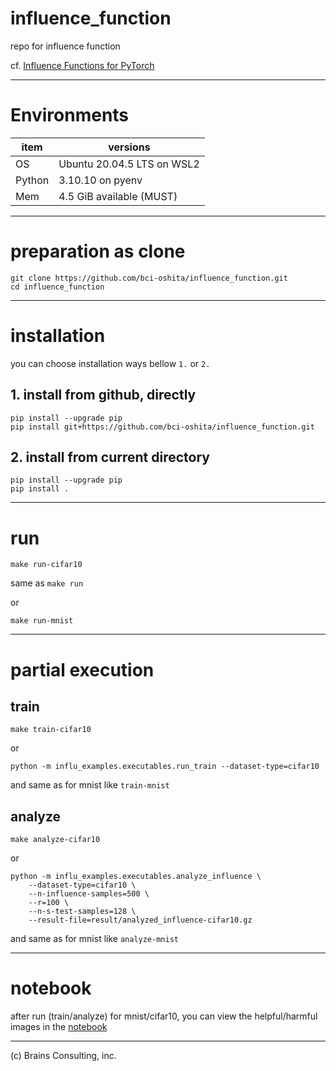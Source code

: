 # influence_function
repo for influence function

cf. [Influence Functions for PyTorch](https://github.com/nimarb/pytorch_influence_functions)


---

# Environments

| item | versions | 
| ---- | -------- | 
| OS | Ubuntu 20.04.5 LTS on WSL2| 
| Python | 3.10.10 on pyenv | 
| Mem | 4.5 GiB available (MUST) | 


---

# preparation as clone

```
git clone https://github.com/bci-oshita/influence_function.git
cd influence_function
```


---

# installation

you can choose installation ways bellow `1.` or `2.`


## 1. install from github, directly

```
pip install --upgrade pip
pip install git+https://github.com/bci-oshita/influence_function.git
```


## 2. install from current directory

```
pip install --upgrade pip
pip install .
```


---

# run

```
make run-cifar10
```

same as `make run`

or

```
make run-mnist
```

---

# partial execution

## train

```
make train-cifar10
```

or

```
python -m influ_examples.executables.run_train --dataset-type=cifar10
```

and same as for mnist like `train-mnist`

## analyze

```
make analyze-cifar10
```

or

```
python -m influ_examples.executables.analyze_influence \
    --dataset-type=cifar10 \
    --n-influence-samples=500 \
    --r=100 \
    --n-s-test-samples=128 \
    --result-file=result/analyzed_influence-cifar10.gz
```

and same as for mnist like `analyze-mnist`


---

# notebook

after run (train/analyze) for mnist/cifar10, you can view the helpful/harmful images in the [notebook](./influ_examples/notebooks/influence_viewer.ipynb)


---
(c) Brains Consulting, inc.

